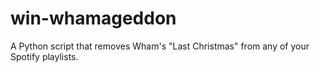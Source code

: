 # win-whamageddon
A Python script that removes Wham's "Last Christmas" from any of your Spotify playlists.
